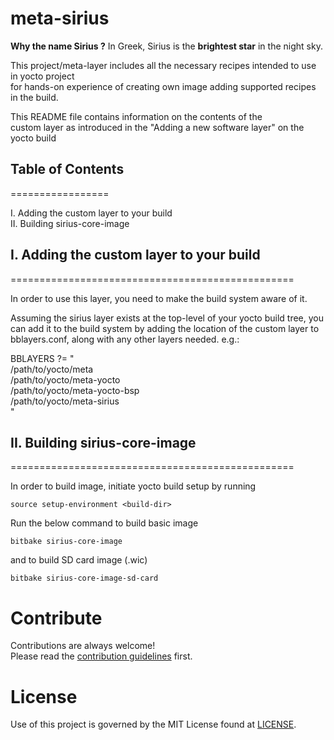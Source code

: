 # meta-sirius

**Why the name Sirius ?**
In Greek, Sirius is the __brightest star__ in the night sky.

This project/meta-layer includes all the necessary recipes intended to use in yocto project \
for hands-on experience of creating own image adding supported recipes in the build.


This README file contains information on the contents of the \
custom layer as introduced in the "Adding a new software layer" on the yocto build 


## Table of Contents
=================

  I.  Adding the custom layer to your build \
  II. Building sirius-core-image


## I. Adding the custom layer to your build
=================================================

In order to use this layer, you need to make the build system aware of it.

Assuming the sirius layer exists at the top-level of your
yocto build tree, you can add it to the build system by adding the
location of the custom layer to bblayers.conf, along with any
other layers needed. e.g.:

  BBLAYERS ?= " \
    /path/to/yocto/meta \
    /path/to/yocto/meta-yocto \
    /path/to/yocto/meta-yocto-bsp \
    /path/to/yocto/meta-sirius \
    "
## II. Building sirius-core-image
=================================================

In order to build image, initiate yocto build setup by running 
```
source setup-environment <build-dir>
```
Run the below command to build basic image
```
bitbake sirius-core-image
```
and to build SD card image (.wic)
```
bitbake sirius-core-image-sd-card
```

# Contribute
Contributions are always welcome!  
Please read the [contribution guidelines](contributing.md) first.

# License
Use of this project is governed by the MIT License found at [LICENSE](./LICENSE).
